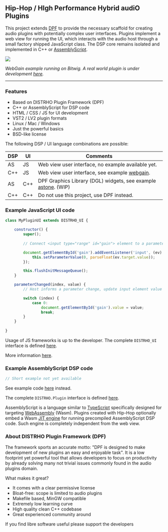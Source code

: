 Hip-Hop / HIgh Performance Hybrid audiO Plugins
-----------------------------------------------

This project extends [DPF](http://github.com/DISTRHO/DPF) to provide the
necessary scaffold for creating audio plugins with potentially complex user
interfaces. Plugins implement a web view for running the UI, which interacts
with the audio host through a small factory shipped JavaScript class. The DSP
core remains isolated and implemented in C++ or [AssemblyScript](https://www.assemblyscript.org).

![](https://user-images.githubusercontent.com/930494/124803158-0db54900-df59-11eb-8c69-4bb3369d54f2.png)

*WebGain example running on Bitwig. A real world plugin is under development
[here](https://github.com/lucianoiam/castello-rev).*

****

### Features

* Based on DISTRHO Plugin Framework (DPF)
* C++ or AssemblyScript for DSP code
* HTML / CSS / JS for UI development
* VST2 / LV2 plugin formats
* Linux / Mac / Windows
* Just the powerful basics
* BSD-like license

The following DSP / UI language combinations are possible:

DSP|UI |Comments
---|---|---------------------------------------------------------------------------
AS |JS |Web view user interface, no example available yet.
C++|JS |Web view user interface, see example [webgain](https://github.com/lucianoiam/hiphop/tree/master/examples/webgain).
AS |C++|DPF Graphics Library (DGL) widgets, see example [astone](https://github.com/lucianoiam/hiphop/tree/master/examples/astone). (WIP)
C++|C++|Do not use this project, use DPF instead.

### Example JavaScript UI code

```JavaScript
class MyPluginUI extends DISTRHO_UI {

    constructor() {
        super();
    
        // Connect <input type="range" id="gain"> element to a parameter

        document.getElementById('gain').addEventListener('input', (ev) => {
            this.setParameterValue(0, parseFloat(ev.target.value));
        });

        this.flushInitMessageQueue();
    }

    parameterChanged(index, value) {
        // Host informs a parameter change, update input element value

        switch (index) {
            case 0:
                document.getElementById('gain').value = value;
                break;
        }
    }
    
}
```

Usage of JS frameworks is up to the developer. The complete `DISTRHO_UI` interface
is defined [here](https://github.com/lucianoiam/hiphop/blob/master/src/ui/distrho-ui.js).

More information [here](https://github.com/lucianoiam/hiphop/blob/master/doc/internals.md).

### Example AssemblyScript DSP code

```TypeScript
// Short example not yet available
```

See example code [here](https://github.com/lucianoiam/hiphop/blob/master/examples/astone/dsp/assembly/plugin.ts)
instead.

The complete `DISTRHO.Plugin` interface is defined [here](https://github.com/lucianoiam/hiphop/blob/master/src/dsp/distrho-plugin.ts).

AssemblyScript is a language similar to [TypeScript](https://www.typescriptlang.org)
specifically designed for targeting [WebAssembly](https://webassembly.org)
(Wasm). Plugins created with Hip-Hop optionally embed a Wasm
[JIT engine](https://github.com/wasmerio/wasmer) for running precompiled
AssemblyScript DSP code. Such engine is completely independent from the web view.

### About DISTRHO Plugin Framework (DPF)

The framework sports an accurate motto: "DPF is designed to make development of
new plugins an easy and enjoyable task". It is a low footprint yet powerful tool
that allows developers to focus on productivity by already solving many not
trivial issues commonly found in the audio plugins domain.

What makes it great?

- It comes with a clear permissive license
- Bloat-free: scope is limited to audio plugins
- Makefile based, MinGW compatible
- Extremely low learning curve
- High quality clean C++ codebase
- Great experienced community around

If you find libre software useful please support the developers
